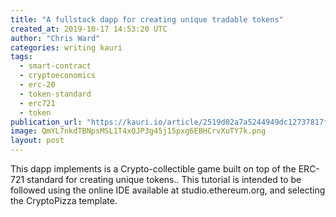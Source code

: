 ```yaml
---
title: "A fullstack dapp for creating unique tradable tokens"
created_at: 2019-10-17 14:53:20 UTC
author: "Chris Ward"
categories: writing kauri
tags:
  - smart-contract
  - cryptoeconomics
  - erc-20
  - token-standard
  - erc721
  - token
publication_url: "https://kauri.io/article/2519d02a7a5244949dc12737817f5798"
image: QmYL7nkdTBNpsMSL1T4xQJP3g45j15pxg6EBHCrvXuTY7k.png
layout: post
---
```


This dapp implements is a Crypto-collectible game built on top of the ERC-721 standard for creating unique tokens.. This tutorial is intended to be followed using the online IDE available at studio.ethereum.org, and selecting the CryptoPizza template.
